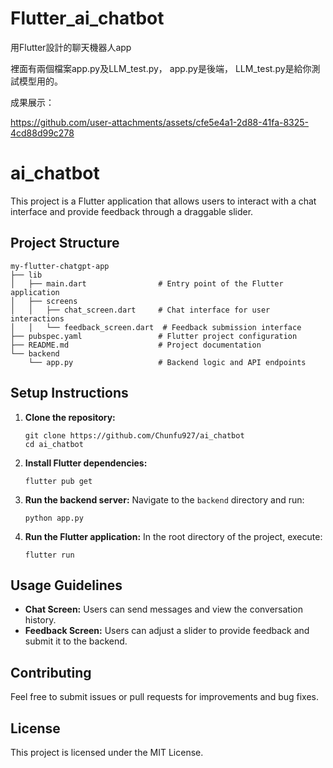 # Flutter_ai_chatbot
用Flutter設計的聊天機器人app

裡面有兩個檔案app.py及LLM_test.py，
app.py是後端，
LLM_test.py是給你測試模型用的。

成果展示：

https://github.com/user-attachments/assets/cfe5e4a1-2d88-41fa-8325-4cd88d99c278

# ai_chatbot

This project is a Flutter application that allows users to interact with a chat interface and provide feedback through a draggable slider.

## Project Structure

```
my-flutter-chatgpt-app
├── lib
│   ├── main.dart                # Entry point of the Flutter application
│   ├── screens
│   │   ├── chat_screen.dart     # Chat interface for user interactions
│   │   └── feedback_screen.dart  # Feedback submission interface
├── pubspec.yaml                 # Flutter project configuration
├── README.md                    # Project documentation
└── backend
    └── app.py                   # Backend logic and API endpoints
```

## Setup Instructions

1. **Clone the repository:**

   ```
   git clone https://github.com/Chunfu927/ai_chatbot
   cd ai_chatbot
   ```

2. **Install Flutter dependencies:**

   ```
   flutter pub get
   ```

3. **Run the backend server:**
   Navigate to the `backend` directory and run:

   ```
   python app.py
   ```

4. **Run the Flutter application:**
   In the root directory of the project, execute:
   ```
   flutter run
   ```

## Usage Guidelines

- **Chat Screen:** Users can send messages and view the conversation history.
- **Feedback Screen:** Users can adjust a slider to provide feedback and submit it to the backend.

## Contributing

Feel free to submit issues or pull requests for improvements and bug fixes.

## License

This project is licensed under the MIT License.

